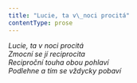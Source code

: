 ```yaml
---
title: "Lucie, ta v\_noci procitá"
contentType: prose
---
```


<section>

_Lucie, ta v noci procitá  
Zmocní se jí reciprocita  
Reciproční touha obou pohlaví  
Podlehne a tím se vždycky pobaví_

</section>

